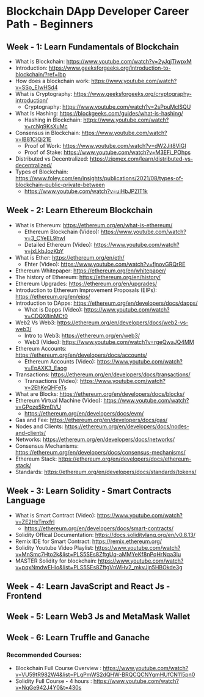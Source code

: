 # Blockchain DApp Developer Career Path - Beginners

## Week - 1: Learn Fundamentals of Blockchain

- What is Blockchain: https://www.youtube.com/watch?v=2yJqjTiwpxM
- Introduction: https://www.geeksforgeeks.org/introduction-to-blockchain/?ref=lbp
- How does a blockchain work: https://www.youtube.com/watch?v=SSo_EIwHSd4
- What is Cryptography: https://www.geeksforgeeks.org/cryptography-introduction/
  - Cryptography: https://www.youtube.com/watch?v=2sPpuMclSQU
- What Is Hashing: https://blockgeeks.com/guides/what-is-hashing/
  - Hashing in Blockchain: https://www.youtube.com/watch?v=rcNg9KsXuMc
- Consensus in Blockchain: https://www.youtube.com/watch?v=lB81CiQj21E
  - Proof of Work: https://www.youtube.com/watch?v=dW2Jit8ViGI
  - Proof of Stake: https://www.youtube.com/watch?v=M3EFi_POhps
- Distributed vs Decentralized: https://zipmex.com/learn/distributed-vs-decentralized/
- Types of Blockchain: https://www.foley.com/en/insights/publications/2021/08/types-of-blockchain-public-private-between
  - https://www.youtube.com/watch?v=uiHbJPZlT1k

## Week - 2: Learn Ethereum Blockchain

- What is Ethereum: https://ethereum.org/en/what-is-ethereum/
  - Ethereum Blockchain (Video): https://www.youtube.com/watch?v=3_CYeEL9hwI
  - Detailed Ethereum (Video): https://www.youtube.com/watch?v=jxLkbJozKbY
- What is Ether: https://ethereum.org/en/eth/
  - Ehter (Video): https://www.youtube.com/watch?v=fjnovGRQrRE
- Ethereum Whitepaper: https://ethereum.org/en/whitepaper/
- The history of Ethereum: https://ethereum.org/en/history/
- Ethereum Upgrades: https://ethereum.org/en/upgrades/
- Introduction to Ethereum Improvement Proposals (EIPs): https://ethereum.org/en/eips/
- Introduction to DApps: https://ethereum.org/en/developers/docs/dapps/
  - What is Dapps (Video): https://www.youtube.com/watch?v=CDQX8inMCt0
- Web2 Vs Web3: https://ethereum.org/en/developers/docs/web2-vs-web3/
  - Intro to Web3: https://ethereum.org/en/web3/   
  - Web3 (Video): https://www.youtube.com/watch?v=rgeQwaJQ4MM
- Ethereum Accounts: https://ethereum.org/en/developers/docs/accounts/
  - Ethereum Accounts (Video): https://www.youtube.com/watch?v=EpAXK3_Eaog
- Transactions: https://ethereum.org/en/developers/docs/transactions/
  - Transactions (Video): https://www.youtube.com/watch?v=2EhKeQHFeTs
- What are Blocks: https://ethereum.org/en/developers/docs/blocks/
- Ethereum Virtual Machine (Video): https://www.youtube.com/watch?v=GPoze5RmDVU
  - https://ethereum.org/en/developers/docs/evm/
- Gas and Fee: https://ethereum.org/en/developers/docs/gas/
- Nodes and Clients: https://ethereum.org/en/developers/docs/nodes-and-clients/
- Networks: https://ethereum.org/en/developers/docs/networks/
- Consensus Mechanisms: https://ethereum.org/en/developers/docs/consensus-mechanisms/
- Ethereum Stack: https://ethereum.org/en/developers/docs/ethereum-stack/
- Standards: https://ethereum.org/en/developers/docs/standards/tokens/

## Week - 3: Learn Solidity - Smart Contracts Language

- What is Smart Contract (Video): https://www.youtube.com/watch?v=ZE2HxTmxfrI
  - https://ethereum.org/en/developers/docs/smart-contracts/
- Solidity Offical Documentation: https://docs.soliditylang.org/en/v0.8.13/
- Remix IDE for Smart Contract: https://remix.ethereum.org/
- Solidity Youtube Video Playlist: https://www.youtube.com/watch?v=MnSmc7Hto2k&list=PLS5SEs8ZftgUq-aMMYeKf8nPqHrNqa3Iu
- MASTER Solidity for blockchain: https://www.youtube.com/watch?v=pqxNmdwEHio&list=PLS5SEs8ZftgVnWHv2_mkvJjn5HBOkde3g

## Week - 4: Learn JavaScript and React Js - Frontend

## Week - 5: Learn Web3 Js and MetaMask Wallet

## Week - 6: Learn Truffle and Ganache


### Recommended Courses:

- Blockchain Full Course Overview  : https://www.youtube.com/watch?v=VU59tR982W4&list=PLgPmWS2dQHW-BRQCQCNYgmHUfCN115pn0
- Solidity Full Course - 4 hours : https://www.youtube.com/watch?v=NqGe942J4Y0&t=430s
